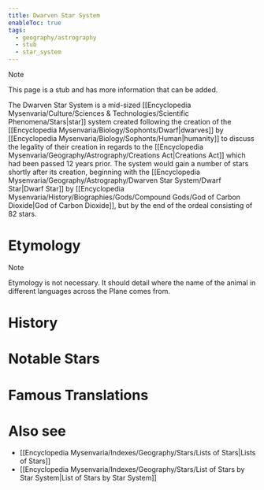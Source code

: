 ```yaml
---
title: Dwarven Star System
enableToc: true
tags:
  - geography/astrography
  - stub
  - star_system
---
```


> [!note]
> This page is a stub and has more information that can be added.

The Dwarven Star System is a mid-sized [[Encyclopedia Mysenvaria/Culture/Sciences & Technologies/Scientific Phenomena/Stars|star]] system created following the creation of the [[Encyclopedia Mysenvaria/Biology/Sophonts/Dwarf|dwarves]] by [[Encyclopedia Mysenvaria/Biology/Sophonts/Human|humanity]] to discuss the legality of their creation in regards to the [[Encyclopedia Mysenvaria/Geography/Astrography/Creations Act|Creations Act]] which had been passed 12 years prior. The system would gain a number of stars shortly after its creation, beginning with the [[Encyclopedia Mysenvaria/Geography/Astrography/Dwarven Star System/Dwarf Star|Dwarf Star]] by [[Encyclopedia Mysenvaria/History/Biographies/Gods/Compound Gods/God of Carbon Dioxide|God of Carbon Dioxide]], but by the end of the ordeal consisting of 82 stars.
# Etymology

> [!note]
> Etymology is not necessary. It should detail where the name of the animal in different languages across the Plane comes from.
# History

# Notable Stars

# Famous Translations

# Also see
- [[Encyclopedia Mysenvaria/Indexes/Geography/Stars/Lists of Stars|Lists of Stars]]
- [[Encyclopedia Mysenvaria/Indexes/Geography/Stars/List of Stars by Star System|List of Stars by Star System]]
